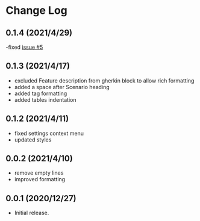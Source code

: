 # Change Log

## 0.1.4 (2021/4/29)

-fixed [issue #5](https://github.com/TestEssence/vscode-gherkin-pdf/issues/5)

## 0.1.3 (2021/4/17)

- excluded Feature description from gherkin block to allow rich formatting
- added a space after Scenario heading
- added tag formatting
- added tables indentation

## 0.1.2 (2021/4/11)

- fixed settings context menu
- updated styles

## 0.0.2 (2021/4/10)

- remove empty lines
- improved formatting

## 0.0.1 (2020/12/27)

- Initial release.
